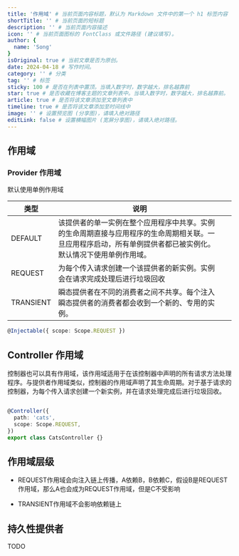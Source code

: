 ```yaml
---
title: '作用域' # 当前页面内容标题，默认为 Markdown 文件中的第一个 h1 标签内容
shortTitle: '' # 当前页面的短标题
description: '' # 当前页面内容描述
icon: '' # 当前页面图标的 FontClass 或文件路径 (建议填写)。
author: {
  name: 'Song'
}
isOriginal: true # 当前文章是否为原创。
date: 2024-04-18 # 写作时间。
category: '' # 分类
tag: '' # 标签
sticky: 100 # 是否在列表中置顶。当填入数字时，数字越大，排名越靠前
star: true # 是否收藏在博客主题的文章列表中。当填入数字时，数字越大，排名越靠前。
article: true # 是否将该文章添加至文章列表中
timeline: true # 是否将该文章添加至时间线中
image: '' # 设置预览图 (分享图)，请填入绝对路径
editLink: false # 设置横幅图片 (宽屏分享图)，请填入绝对路径。
---
```


## 作用域

### Provider 作用域

默认使用单例作用域

| 类型 | 说明 |  |
| -------- | -------- | -------- |
| DEFAULT  | 该提供者的单一实例在整个应用程序中共享。实例的生命周期直接与应用程序的生命周期相关联。一旦应用程序启动，所有单例提供者都已被实例化。默认情况下使用单例作用域。 |  |
| REQUEST   | 为每个传入请求创建一个该提供者的新实例。实例会在请求完成处理后进行垃圾回收 | |
| TRANSIENT | 瞬态提供者在不同的消费者之间不共享。每个注入瞬态提供者的消费者都会收到一个新的、专用的实例。 | |

```ts
@Injectable({ scope: Scope.REQUEST })
```

## Controller 作用域

控制器也可以具有作用域，该作用域适用于在该控制器中声明的所有请求方法处理程序。与提供者作用域类似，控制器的作用域声明了其生命周期。对于基于请求的控制器，为每个传入请求创建一个新实例，并在请求处理完成后进行垃圾回收。

```ts

@Controller({
  path: 'cats',
  scope: Scope.REQUEST,
})
export class CatsController {}

```

## 作用域层级

- REQUEST作用域会向注入链上传播，A依赖B，B依赖C，假设B是REQUEST作用域，那么A也会成为REQUEST作用域，但是C不受影响

- TRANSIENT作用域不会影响依赖链上

## 持久性提供者

TODO
